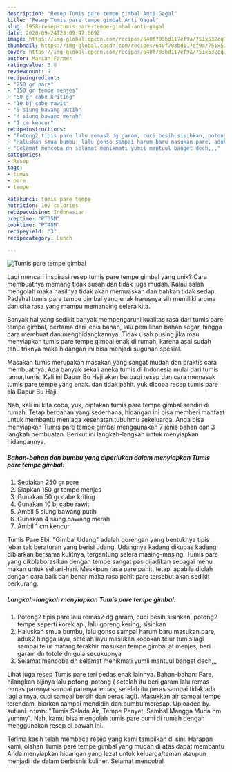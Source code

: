 ```yaml
---
description: "Resep Tumis pare tempe gimbal Anti Gagal"
title: "Resep Tumis pare tempe gimbal Anti Gagal"
slug: 1958-resep-tumis-pare-tempe-gimbal-anti-gagal
date: 2020-09-24T23:09:47.669Z
image: https://img-global.cpcdn.com/recipes/640f703bd117ef9a/751x532cq70/tumis-pare-tempe-gimbal-foto-resep-utama.jpg
thumbnail: https://img-global.cpcdn.com/recipes/640f703bd117ef9a/751x532cq70/tumis-pare-tempe-gimbal-foto-resep-utama.jpg
cover: https://img-global.cpcdn.com/recipes/640f703bd117ef9a/751x532cq70/tumis-pare-tempe-gimbal-foto-resep-utama.jpg
author: Marian Farmer
ratingvalue: 3.8
reviewcount: 9
recipeingredient:
- "250 gr pare"
- "150 gr tempe menjes"
- "50 gr cabe kriting"
- "10 bj cabe rawit"
- "5 siung bawang putih"
- "4 siung bawang merah"
- "1 cm kencur"
recipeinstructions:
- "Potong2 tipis pare lalu remas2 dg garam, cuci besih sisihkan, potong2 tempe seperti korek api, lalu goreng kering, sisihkan"
- "Haluskan smua bumbu, lalu gonso sampai harum baru masukan pare, aduk2 hingga layu, setelah layu masukan kocokan telur tumis lagi sampai telur matang terakhir masukan tempe gimbal at menjes, beri garam dn totole dn gula secukupnya"
- "Selamat mencoba dn selamat menikmati yumii mantuul banget dech,,,"
categories:
- Resep
tags:
- tumis
- pare
- tempe

katakunci: tumis pare tempe 
nutrition: 102 calories
recipecuisine: Indonesian
preptime: "PT35M"
cooktime: "PT48M"
recipeyield: "3"
recipecategory: Lunch

---
```



![Tumis pare tempe gimbal](https://img-global.cpcdn.com/recipes/640f703bd117ef9a/751x532cq70/tumis-pare-tempe-gimbal-foto-resep-utama.jpg)

Lagi mencari inspirasi resep tumis pare tempe gimbal yang unik? Cara membuatnya memang tidak susah dan tidak juga mudah. Kalau salah mengolah maka hasilnya tidak akan memuaskan dan bahkan tidak sedap. Padahal tumis pare tempe gimbal yang enak harusnya sih memiliki aroma dan cita rasa yang mampu memancing selera kita.

Banyak hal yang sedikit banyak mempengaruhi kualitas rasa dari tumis pare tempe gimbal, pertama dari jenis bahan, lalu pemilihan bahan segar, hingga cara membuat dan menghidangkannya. Tidak usah pusing jika mau menyiapkan tumis pare tempe gimbal enak di rumah, karena asal sudah tahu triknya maka hidangan ini bisa menjadi suguhan spesial.

Masakan tumis merupakan masakan yang sangat mudah dan praktis cara membuatnya. Ada banyak sekali aneka tumis di Indonesia mulai dari tumis jamur,tumis. Kali ini Dapur Bu Haji akan berbagi resep dan cara memasak tumis pare tempe yang enak. dan tidak pahit. yuk dicoba resep tumis pare ala Dapur Bu Haji.


Nah, kali ini kita coba, yuk, ciptakan tumis pare tempe gimbal sendiri di rumah. Tetap berbahan yang sederhana, hidangan ini bisa memberi manfaat untuk membantu menjaga kesehatan tubuhmu sekeluarga. Anda bisa menyiapkan Tumis pare tempe gimbal menggunakan 7 jenis bahan dan 3 langkah pembuatan. Berikut ini langkah-langkah untuk menyiapkan hidangannya.

<!--inarticleads1-->

##### Bahan-bahan dan bumbu yang diperlukan dalam menyiapkan Tumis pare tempe gimbal:

1. Sediakan 250 gr pare
1. Siapkan 150 gr tempe menjes
1. Gunakan 50 gr cabe kriting
1. Gunakan 10 bj cabe rawit
1. Ambil 5 siung bawang putih
1. Gunakan 4 siung bawang merah
1. Ambil 1 cm kencur


Tumis Pare Ebi. &#34;Gimbal Udang&#34; adalah gorengan yang bentuknya tipis lebar tak beraturan yang berisi udang. Udangnya kadang dikupas kadang dibiarkan bersama kulitnya, tergantung selera masing-masing. Tumis pare yang dikolaborasikan dengan tempe sangat pas dijadikan sebagai menu makan untuk sehari-hari. Meskipun rasa pare pahit, tetapi apabila diolah dengan cara baik dan benar maka rasa pahit pare tersebut akan sedikit berkurang. 

<!--inarticleads2-->

##### Langkah-langkah menyiapkan Tumis pare tempe gimbal:

1. Potong2 tipis pare lalu remas2 dg garam, cuci besih sisihkan, potong2 tempe seperti korek api, lalu goreng kering, sisihkan
1. Haluskan smua bumbu, lalu gonso sampai harum baru masukan pare, aduk2 hingga layu, setelah layu masukan kocokan telur tumis lagi sampai telur matang terakhir masukan tempe gimbal at menjes, beri garam dn totole dn gula secukupnya
1. Selamat mencoba dn selamat menikmati yumii mantuul banget dech,,,


Lihat juga resep Tumis pare teri pedas enak lainnya. Bahan-bahan: Pare, hilangkan bijinya lalu potong-potong ( setelah itu beri garam lalu remas-remas parenya sampai parenya lemas, setelah itu peras sampai tidak ada lagi airnya, cuci sampai bersih dan peras lagi). Masukkan air sampai tempe terendam, biarkan sampai mendidih dan bumbu meresap. Uploaded by. sutiani. תמונה: &#34;Tumis Selada Air, Tempe Penyet, Sambal Mangga Muda hm yummy&#34;. Nah, kamu bisa mengolah tumis pare cumi di rumah dengan menggunakan resep di bawah ini. 

Terima kasih telah membaca resep yang kami tampilkan di sini. Harapan kami, olahan Tumis pare tempe gimbal yang mudah di atas dapat membantu Anda menyiapkan hidangan yang lezat untuk keluarga/teman ataupun menjadi ide dalam berbisnis kuliner. Selamat mencoba!
